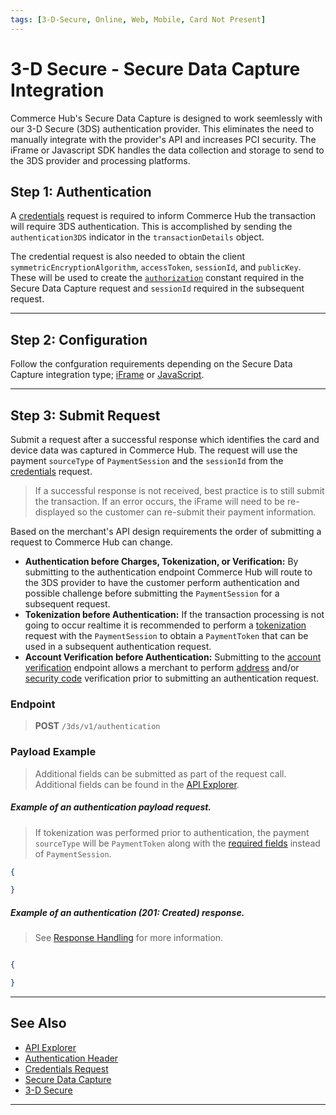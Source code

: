 ```yaml
---
tags: [3-D-Secure, Online, Web, Mobile, Card Not Present]
---
```


# 3-D Secure - Secure Data Capture Integration

Commerce Hub's Secure Data Capture is designed to work seemlessly with our 3-D Secure (3DS) authentication provider. This eliminates the need to manually integrate with the provider's API and increases PCI security. The iFrame or Javascript SDK handles the data collection and storage to send to the 3DS provider and processing platforms.

## Step 1: Authentication

A [credentials](?path=docs/Resources/API-Documents/Security/Credentials.md) request is required to inform Commerce Hub the transaction will require 3DS authentication. This is accomplished by sending the `authentication3DS` indicator in the `transactionDetails` object.

The credential request is also needed to obtain the client `symmetricEncryptionAlgorithm`, `accessToken`, `sessionId`, and `publicKey`. These will be used to create the [`authorization`](?path=docs/Resources/API-Documents/Authentication-Header.md) constant required in the Secure Data Capture request and `sessionId` required in the subsequent request.


---

## Step 2: Configuration

Follow the confguration requirements depending on the Secure Data Capture integration type; [iFrame](?path=docs/Online-Mobile-Digital/Secure-Data-Capture/iFrame-JS/iFrame-Request.md#step-2-configuration) or [JavaScript](?path=docs/Online-Mobile-Digital/Secure-Data-Capture/Payment-JS/JS-Request.md#step-2-configuration).

---

## Step 3: Submit Request

Submit a request after a successful response which identifies the card and device data was captured in Commerce Hub. The request will use the payment `sourceType` of `PaymentSession` and the `sessionId` from the [credentials](#step-1-authentication) request.

<!-- theme: info -->
>If a successful response is not received, best practice is to still submit the transaction. If an error occurs, the iFrame will need to be re-displayed so the customer can re-submit their payment information.

Based on the merchant's API design requirements the order of submitting a request to Commerce Hub can change.

- **Authentication before Charges, Tokenization, or Verification:** By submitting to the authentication endpoint Commerce Hub will route to the 3DS provider to have the customer perform authentication and possible challenge before submitting the `PaymentSession` for a subsequent request.
- **Tokenization before Authentication:** If the transaction processing is not going to occur realtime it is recommended to perform a [tokenization](?path=docs/Resources/API-Documents/Payments_VAS/Payment-Token.md) request with the `PaymentSession` to obtain a `PaymentToken` that can be used in a subsequent authentication request.
- **Account Verification before Authentication:** Submitting to the [account verification](?path=docs/Resources/API-Documents/Payments_VAS/Verification.md) endpoint allows a merchant to perform [address](?path=docs/Resources/Guides/Fraud/Address-Verification.md) and/or [security code](?path=docs/Resources/Guides/Fraud/Security-Code.md) verification prior to submitting an authentication request.

### Endpoint

<!-- theme: success -->
>**POST** `/3ds/v1/authentication`


### Payload Example

<!-- theme: info -->
> Additional fields can be submitted as part of the request call. Additional fields can be found in the [API Explorer](../api/?type=post&path=/payments/v1/charges).

<!--
type: tab
titles: Request, Response
-->

##### Example of an authentication payload request.

<!-- theme: info -->
> If tokenization was performed prior to authentication, the payment `sourceType` will be `PaymentToken` along with the [required fields](?path=docs/Resources/API-Documents/Payments_VAS/Payment-Token.md#paymenttoken-request) instead of `PaymentSession`.

```json
{

}
```


<!--
type: tab
-->

##### Example of an authentication (201: Created) response.

<!-- theme: info -->
> See [Response Handling](?path=docs/Resources/Guides/Response-Codes/Response-Handling.md) for more information.

```json

{

}
```

<!-- type: tab-end -->

---

## See Also

- [API Explorer](../api/?type=post&path=/payments/v1/charges)
- [Authentication Header](?path=docs/Resources/API-Documents/Authentication-Header.md)
- [Credentials Request](?path=docs/Resources/API-Documents/Security/Credentials.md)
- [Secure Data Capture](?path=docs/Online-Mobile-Digital/Secure-Data-Capture/Secure-Data-Capture.md)
- [3-D Secure](?path=docs/Online-Mobile-Digital/3D-Secure/3DSecure.md)

---

